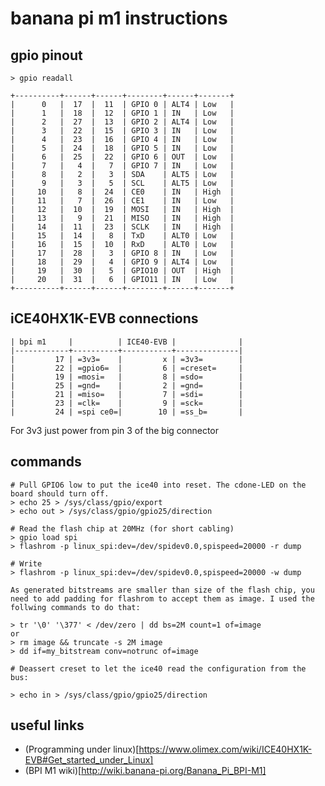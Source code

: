 banana pi m1 instructions
===========================

gpio pinout
-------------

	> gpio readall

	+----------+------+------+--------+------+-------+
	|      0   |  17  |  11  | GPIO 0 | ALT4 | Low   |
	|      1   |  18  |  12  | GPIO 1 | IN   | Low   |
	|      2   |  27  |  13  | GPIO 2 | ALT4 | Low   |
	|      3   |  22  |  15  | GPIO 3 | IN   | Low   |
	|      4   |  23  |  16  | GPIO 4 | IN   | Low   |
	|      5   |  24  |  18  | GPIO 5 | IN   | Low   |
	|      6   |  25  |  22  | GPIO 6 | OUT  | Low   |
	|      7   |   4  |   7  | GPIO 7 | IN   | Low   |
	|      8   |   2  |   3  | SDA    | ALT5 | Low   |
	|      9   |   3  |   5  | SCL    | ALT5 | Low   |
	|     10   |   8  |  24  | CE0    | IN   | High  |
	|     11   |   7  |  26  | CE1    | IN   | Low   |
	|     12   |  10  |  19  | MOSI   | IN   | High  |
	|     13   |   9  |  21  | MISO   | IN   | High  |
	|     14   |  11  |  23  | SCLK   | IN   | High  |
	|     15   |  14  |   8  | TxD    | ALT0 | Low   |
	|     16   |  15  |  10  | RxD    | ALT0 | Low   |
	|     17   |  28  |   3  | GPIO 8 | IN   | Low   |
	|     18   |  29  |   4  | GPIO 9 | ALT4 | Low   |
	|     19   |  30  |   5  | GPIO10 | OUT  | High  |
	|     20   |  31  |   6  | GPIO11 | IN   | Low   |
	+----------+------+------+--------+------+-------+

iCE40HX1K-EVB connections
---------------------------

	| bpi m1     |          | ICE40-EVB |              |
	|------------+----------+-----------+--------------|
	|         17 | =3v3=    |         x | =3v3=        |
	|         22 | =gpio6=  |         6 | =creset=     |
	|         19 | =mosi=   |         8 | =sdo=        |
	|         25 | =gnd=    |         2 | =gnd=        |
	|         21 | =miso=   |         7 | =sdi=        |
	|         23 | =clk=    |         9 | =sck=        |
	|         24 | =spi ce0=|        10 | =ss_b=       |

For 3v3 just power from pin 3 of the big connector

commands
--------

	# Pull GPIO6 low to put the ice40 into reset. The cdone-LED on the board should turn off.
	> echo 25 > /sys/class/gpio/export
	> echo out > /sys/class/gpio/gpio25/direction

	# Read the flash chip at 20MHz (for short cabling)
	> gpio load spi
	> flashrom -p linux_spi:dev=/dev/spidev0.0,spispeed=20000 -r dump

	# Write
	> flashrom -p linux_spi:dev=/dev/spidev0.0,spispeed=20000 -w dump

	As generated bitstreams are smaller than size of the flash chip, you need to add padding for flashrom to accept them as image. I used the follwing commands to do that:

	> tr '\0' '\377' < /dev/zero | dd bs=2M count=1 of=image
	or
	> rm image && truncate -s 2M image
	> dd if=my_bitstream conv=notrunc of=image

	# Deassert creset to let the ice40 read the configuration from the bus:

	> echo in > /sys/class/gpio/gpio25/direction

useful links
-------------

* (Programming under linux)[https://www.olimex.com/wiki/ICE40HX1K-EVB#Get_started_under_Linux]
* (BPI M1 wiki)[http://wiki.banana-pi.org/Banana_Pi_BPI-M1]

